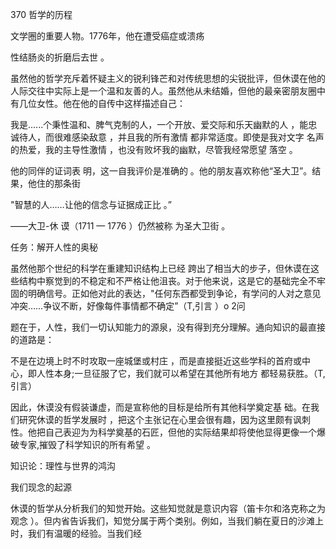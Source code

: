 370 哲学的历程

文学圈的重要人物。1776年，他在遭受癌症或溃疡

性结肠炎的折磨后去世 。

虽然他的哲学充斥着怀疑主义的锐利锋芒和对传统思想的尖锐批评，但休谟在他的人际交往中实际上是一个温和友善的人。虽然他从未结婚，但他的最亲密朋友圈中有几位女性。他在他的自传中这样描述自己：

我是......个秉性温和、脾气克制的人，一个开放、爱交际和乐天幽默的人 ，能忠诚待人，而很难感染敌意 ，并且我的所有激情 都非常适度。即使是我对文字 名声的热爱，我的主导性激情 ，也没有败坏我的幽默，尽管我经常愿望 落空 。

他的同伴的证词表 明，这一自我评价是准确的 。他的朋友喜欢称他“圣大卫”。结果，他住的那条街

"智慧的人……让他的信念与证据成正比 。”

——大卫-休 谟（1711  — 1776 ）仍然被称 为圣大卫街 。

任务：解开人性的奥秘

虽然他那个世纪的科学在重建知识结构上已经 跨出了相当大的步子，但休谟在这些结构中察觉到的不稳定和不严格让他沮丧。对于他来说，这是它的基础完全不牢固的明确信号。正如他对此的表达，"任何东西都受到争论，有学问的人对之意见冲突……争议不断，好像每件事情都不确定”（T,引言 ）o 2问

题在于，人性，我们一切认知能力的源泉，没有得到充分理解。通向知识的最直接的道路是：

不是在边境上时不时攻取一座城堡或村庄 ，而是直接挺近这些学科的首府或中心，即人性本身;一旦征服了它，我们就可以希望在其他所有地方 都轻易获胜。（T,引言）

因此，休谟没有假装谦虚，而是宣称他的目标是给所有其他科学奠定基 础。在我们研究休谟的哲学发展时 ，把这个主张记在心里会很有趣，因为这里颇有讽刺性。他把自己表迎为为科学奠基的石匠，但他的实际结果却将使他显得更像一个爆破专家,摧毁了科学知识的所有希望 。

知识论：理性与世界的鸿沟

我们现念的起源

休谟的哲学从分析我们的知觉开始。这些知觉就是意识内容（笛卡尔和洛克称之为观念 ）。但内省告诉我们，知觉分属于两个类别。例如，当我们躺在夏日的沙滩上时，我们有温暖的经验。当我们经